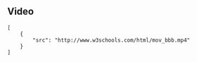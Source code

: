 ## Video

```video
[   
    {
        "src": "http://www.w3schools.com/html/mov_bbb.mp4"
    }
]
```
